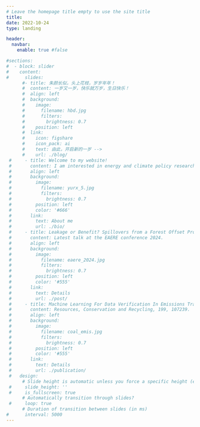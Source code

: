```yaml
---
# Leave the homepage title empty to use the site title
title:
date: 2022-10-24
type: landing

header:
  navbar:
    enable: true #false

#sections:
#  - block: slider
#    content:
#      slides:
      #- title: 朱颜长似，头上花枝，岁岁年年！
      #  content: 一岁又一岁，快乐就万岁，生日快乐！
      #  align: left
      #  background:
      #    image:
      #      filename: hbd.jpg
      #      filters:
      #        brightness: 0.7
      #    position: left
      #  link:
      #    icon: figshare
      #    icon_pack: ai
      #    text: 由此，开启新的一岁 -->
      #    url: ./blog/
 #     - title: Welcome to my website!
 #       content: I am interested in energy and climate policy research.
 #       align: left
 #       background:
 #         image:
 #           filename: yurx_5.jpg
 #           filters:
 #             brightness: 0.7
 #         position: left
 #         color: '#666'
 #       link:
 #         text: About me
 #         url: ./bio/
 #     - title: Leakage or Benefit? Spillovers from a Forest Offset Program in China
 #       content: Latest talk at the EAERE conference 2024.
 #       align: left
 #       background:
 #         image:
 #           filename: eaere_2024.jpg
 #           filters:
 #             brightness: 0.7
 #         position: left
 #         color: '#555'
 #       link:
 #         text: Details
 #         url: ./post/
 #     - title: Machine Learning For Data Verification In Emissions Trading System
 #       content: Resources, Conservation and Recycling, 199, 107239.
 #       align: left
 #       background:
 #         image:
 #           filename: coal_emis.jpg
 #           filters:
 #             brightness: 0.7
 #         position: left
 #         color: '#555'
 #       link:
 #         text: Details
 #         url: ./publication/
 #   design:
      # Slide height is automatic unless you force a specific height (e.g. '400px')
 #     slide_height: ''
 #     is_fullscreen: true
      # Automatically transition through slides?
 #     loop: true
      # Duration of transition between slides (in ms)
#      interval: 5000
---
```

